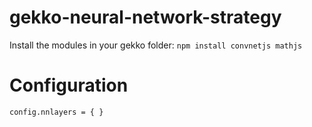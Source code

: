 # gekko-neural-network-strategy

Install the modules in your gekko folder: `npm install convnetjs mathjs`

# Configuration

`
config.nnlayers = {
}
`
